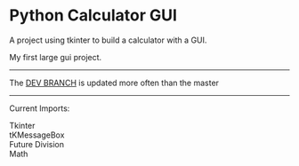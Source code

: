 # Python Calculator GUI

A project using tkinter to build a calculator with a GUI.

My first large gui project.

---

The <a href=https://github.com/adammertzenich/PyCalcGUI/tree/dev>DEV BRANCH</a> is updated more often than the master

---

Current Imports:

<p>

Tkinter <br />
tKMessageBox <br />
Future Division<br />
Math<br />

</p>